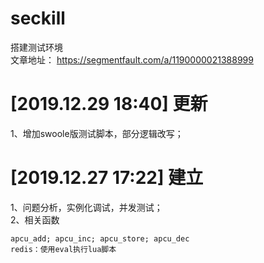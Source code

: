 # seckill  

搭建测试环境  
文章地址： https://segmentfault.com/a/1190000021388999  

[2019.12.29 18:40] 更新  
====
1、增加swoole版测试脚本，部分逻辑改写；
  
  
[2019.12.27 17:22] 建立  
====
1、问题分析，实例化调试，并发测试；  
2、相关函数
```
apcu_add; apcu_inc; apcu_store; apcu_dec  
redis：使用eval执行lua脚本
```